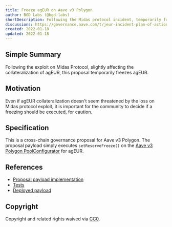 ```yaml
---
title: Freeze agEUR on Aave v3 Polygon
author: BGD Labs (@bgd-labs)
shortDescription: Following the Midas protocol incident, temporarily freeze agEUR
discussions: https://governance.aave.com/t/jeur-incident-plan-of-action/11379
created: 2022-01-18
updated: 2022-01-18
---
```


## Simple Summary

Following the exploit on Midas Protocol, slightly affecting the collateralization of agEUR, this proposal temporarily freezes agEUR. 

## Motivation

Even if agEUR collateralization doesn't seem threatened by the loss on Midas protocol exploit, it is important for the community to decide if a freezing should be executed, for caution.

## Specification

This is a cross-chain governance proposal for Aave v3 Polygon.
The proposal payload simply executes `setReserveFreeze()` on the [Aave v3 Polygon PoolConfigurator](https://polygonscan.com/address/0x8145eddDf43f50276641b55bd3AD95944510021E) for agEUR.

## References

- [Proposal payload implementation](https://github.com/bgd-labs/aave-v3-crosschain-listing-template/blob/master/src/contracts/polygon/AaveV3PolFreezeAGEUR.sol)
- [Tests](https://github.com/bgd-labs/aave-v3-crosschain-listing-template/blob/master/src/test/polygon/AaveV3PolJEURAGEURFreeze.t.sol)
- [Deployed payload](https://polygonscan.com/address/0x7b8fa4540246554e77fcff140f9114de00f8bb8d#code)

## Copyright

Copyright and related rights waived via [CC0](https://creativecommons.org/publicdomain/zero/1.0/).
